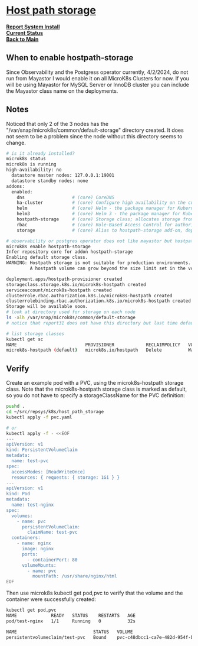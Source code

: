 # **[Host path storage](https://microk8s.io/docs/addon-hostpath-storage)**

**[Report System Install](../report-system-install.md)**\
**[Current Status](../../development/status/weekly/current_status.md)**\
**[Back to Main](../../README.md)**

## When to enable hostpath-storage

Since Observability and the Postgress operator currently, 4/2/2024, do not run from Mayastor I would enable it on all MicroK8s Clusters for now. If you will be using Mayastor for MySQL Server or InnoDB cluster you can include the Mayastor class name on the deployments.

## Notes

Noticed that only 2 of the 3 nodes has the "/var/snap/microk8s/common/default-storage" directory created. It does not seem to be a problem since the node without this directory seems to change.

```bash
# is it already installed?
microk8s status
microk8s is running
high-availability: no
  datastore master nodes: 127.0.0.1:19001
  datastore standby nodes: none
addons:
  enabled:
    dns                  # (core) CoreDNS
    ha-cluster           # (core) Configure high availability on the current node
    helm                 # (core) Helm - the package manager for Kubernetes
    helm3                # (core) Helm 3 - the package manager for Kubernetes
    hostpath-storage     # (core) Storage class; allocates storage from host directory
    rbac                 # (core) Role-Based Access Control for authorisation
    storage              # (core) Alias to hostpath-storage add-on, deprecated

# observability or postgres operator does not like mayastor but hostpath storage works
microk8s enable hostpath-storage
Infer repository core for addon hostpath-storage
Enabling default storage class.
WARNING: Hostpath storage is not suitable for production environments.
         A hostpath volume can grow beyond the size limit set in the volume claim manifest.

deployment.apps/hostpath-provisioner created
storageclass.storage.k8s.io/microk8s-hostpath created
serviceaccount/microk8s-hostpath created
clusterrole.rbac.authorization.k8s.io/microk8s-hostpath created
clusterrolebinding.rbac.authorization.k8s.io/microk8s-hostpath created
Storage will be available soon.
# look at directory used for storage on each node
ls -alh /var/snap/microk8s/common/default-storage
# notice that report31 does not have this directory but last time default storage was enabled it was reports32 which did not have the storage directory.

# list storage classes
kubectl get sc          
NAME                          PROVISIONER            RECLAIMPOLICY   VOLUMEBINDINGMODE      ALLOWVOLUMEEXPANSION   AGE
microk8s-hostpath (default)   microk8s.io/hostpath   Delete          WaitForFirstConsumer   false                  7m52s


```

## Verify

Create an example pod with a PVC, using the microk8s-hostpath storage class. Note that the microk8s-hostpath storage class is marked as default, so you do not have to specify a storageClassName for the PVC definition:

```bash
pushd .
cd ~/src/repsys/k8s/host_path_storage
kubectl apply -f pvc.yaml

# or
kubectl apply -f - <<EOF
---
apiVersion: v1
kind: PersistentVolumeClaim
metadata:
  name: test-pvc
spec:
  accessModes: [ReadWriteOnce]
  resources: { requests: { storage: 1Gi } }
---
apiVersion: v1
kind: Pod
metadata:
  name: test-nginx
spec:
  volumes:
    - name: pvc
      persistentVolumeClaim:
        claimName: test-pvc
  containers:
    - name: nginx
      image: nginx
      ports:
        - containerPort: 80
      volumeMounts:
        - name: pvc
          mountPath: /usr/share/nginx/html
EOF
```

Then use microk8s kubectl get pod,pvc to verify that the volume and the container were successfully created:

```bash
kubectl get pod,pvc
NAME             READY   STATUS    RESTARTS   AGE
pod/test-nginx   1/1     Running   0          32s

NAME                             STATUS   VOLUME                                     CAPACITY   ACCESS MODES   STORAGECLASS        AGE
persistentvolumeclaim/test-pvc   Bound    pvc-c48dbcc1-ca7e-482d-954f-b9e80119e438   1Gi        RWO            
```

